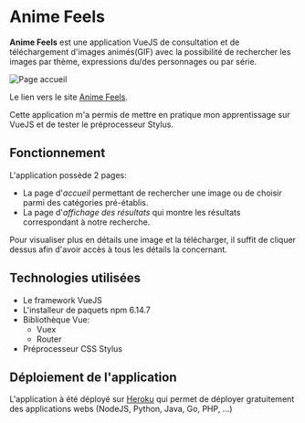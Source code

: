 # Anime Feels
**Anime Feels** est une application VueJS de consultation et de téléchargement d'images animés(GIF) avec la possibilité de rechercher les images par thème, expressions du/des personnages ou par série.



![Page accueil](https://cloud-image-dlcn.netlify.com/anime-search/home.png)

Le lien vers le site [Anime Feels](https://anime-feels.herokuapp.com/).

Cette application m'a permis de mettre en pratique mon apprentissage sur VueJS et de tester le préprocesseur Stylus.

## Fonctionnement
L'application possède 2 pages:
- La page d'*accueil* permettant de rechercher une image ou de choisir parmi des catégories pré-établis.
- La page d'*affichage des résultats* qui montre les résultats correspondant à notre recherche.


Pour visualiser plus en détails une image et la télécharger, il suffit de cliquer dessus afin d'avoir accès à tous les détails la concernant.


## Technologies utilisées
- Le framework VueJS
- L'installeur de paquets npm 6.14.7
- Bibliothèque Vue:
    - Vuex
    - Router
- Préprocesseur CSS Stylus

## Déploiement de l'application
L'application à été déployé sur [Heroku](https://heroku.com) qui permet de déployer gratuitement des applications webs (NodeJS, Python, Java, Go, PHP, ...)


